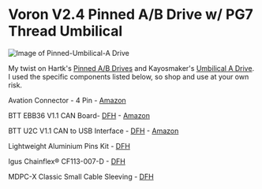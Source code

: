 # Voron V2.4 Pinned A/B Drive w/ PG7 Thread Umbilical

![Image of Pinned-Umbilical-A Drive](https://github.com/speedyv0/misc/blob/main/PG7-Pinned-AB%20Drives%202.4/Images/A_Drive.PNG)

My twist on Hartk's [Pinned A/B Drives](https://github.com/hartk1213/MISC/tree/main/Voron%20Mods/Voron%202/2.4/Voron2.4_Pins_Mod)
and Kayosmaker's [Umbilical A Drive](https://github.com/KayosMaker). I used the specific components listed below, so shop and use at your own risk.

Avation Connector - 4 Pin - [Amazon](https://www.amzn.com/B087MZYG37)

BTT EBB36 V1.1 CAN Board- [DFH](https://deepfriedhero.in/products/ebb36?variant=42869488910558) - [Amazon](https://www.amzn.com/B0B1MHHNDX)

BTT U2C V1.1 CAN to USB Interface - [DFH](https://deepfriedhero.in/products/ebb36?variant=42869488910558) - [Amazon](https://www.amzn.com/B0B1X47319)

Lightweight Aluminium Pins Kit - [DFH](https://deepfriedhero.in/products/ultra-lightweight-aluminum-pins-kit?_pos=2&_sid=00af9452e&_ss=r)

Igus Chainflex® CF113-007-D - [DFH](https://deepfriedhero.in/products/igus-chainflex%C2%AE-cf113-007-d)

MDPC-X Classic Small Cable Sleeving - [DFH](https://deepfriedhero.in/products/mdpc-x-classic-small-cable-sleeving)